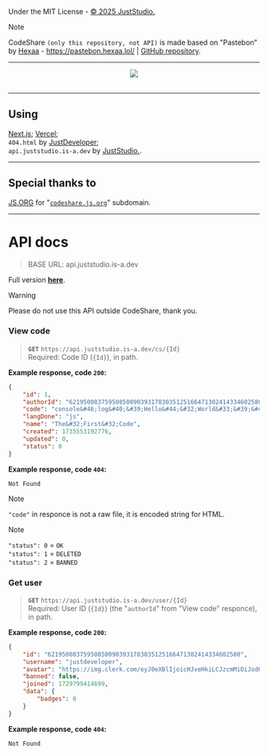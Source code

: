 Under the MIT License - <a href="https://github.com/JustStudio7/CodeShare/blob/main/LICENSE">© 2025 JustStudio.</a><br/>
> [!NOTE]
> CodeShare `(only this repository, not API)` is made based on "Pastebon" by [Hexaa](https://github.com/hexaaagon) - https://pastebon.hexaa.lol/ | [GitHub repository](https://github.com/hexaaagon/pastebon).<br/>

-------------

<a href="https://codeshare.js.org/">
        <div align="center">
                <picture>
                        <source media="(prefers-color-scheme: dark)" srcset="https://socialify.git.ci/JustStudio7/CodeShare/image?custom_description=https%3A%2F%2Fcodeshare.js.org%2F&description=1&font=Jost&forks=1&issues=1&language=1&logo=https%3A%2F%2Fimg.juststudio.is-a.dev%2Fcs%2Flogo.png&name=1&pattern=Transparent&stargazers=1&theme=Auto"/>
                        <img src="https://socialify.git.ci/JustStudio7/CodeShare/image?custom_description=https%3A%2F%2Fcodeshare.js.org%2F&description=1&font=Jost&forks=1&issues=1&language=1&logo=https%3A%2F%2Fimg.juststudio.is-a.dev%2Fcs%2Flogo.png&name=1&pattern=Transparent&stargazers=1&theme=Auto"/>
                </picture>
                <br/>
                <br/>
        </div>
</a>

-------------
## Using
[Next.js](https://nextjs.org/); [Vercel](https://vercel.com/);<br/>
`404.html` by <a href="https://justdeveloper.is-a.dev/">JustDeveloper</a>;<br/>
`api.juststudio.is-a.dev` by <a href="https://juststudio.is-a.dev/" title="JustStudio. - a System Development Studio">JustStudio.</a>.

-------------
## Special thanks to
<a href="https://js.org/" title="JS.ORG - the JavaScript organization">JS.ORG</a> for "[`codeshare.js.org`](https://codeshare.js.org/)" subdomain.

-------------
# API docs
> BASE URL: api.juststudio.is-a.dev <br/>

Full version <a href="https://codeshare.js.org/docs/api-route" title="Docs - API Routes | CodeShare">**here**</a>.

> [!WARNING]
> Please do not use this API outside CodeShare, thank you.

### View code
> **`GET`** `https://api.juststudio.is-a.dev/cs/{Id}`<br/>
> Required: Code ID (`{Id}`), in path.<br/>

**Example response, code `200`:**
```json
{
    "id": 1,
    "authorId": "621950083759508500903931783035125166471302414334602580",
    "code": "console&#46;log&#40;&#39;Hello&#44;&#32;World&#33;&#39;&#41;",
    "langDone": "js",
    "name": "The&#32;First&#32;Code",
    "created": 1735553192776,
    "updated": 0,
    "status": 0
}
```
**Example response, code `404`:**
```
Not Found
```
> [!NOTE]
> `"code"` in responce is not a raw file, it is encoded string for HTML.

> [!NOTE]
> `"status": 0` = `OK`<br/>
> `"status": 1` = `DELETED`<br/>
> `"status": 2` = `BANNED`

### Get user
> **`GET`** `https://api.juststudio.is-a.dev/user/{Id}`<br/>
> Required: User ID (`{Id}`) (the "`authorId`" from "View code" responce), in path.<br/>

**Example response, code `200`:**
```json
{
    "id": "621950083759508500903931783035125166471302414334602580",
    "username": "justdeveloper",
    "avatar": "https://img.clerk.com/eyJ0eXBlIjoicHJveHkiLCJzcmMiOiJodHRwczovL2ltYWdlcy5jbGVyay5kZXYvb2F1dGhfZGlzY29yZC9pbWdfMm50amxFZXZ3clhIdXAwUUVPeFlpU3QwWTdwIn0",
    "banned": false,
    "joined": 1729799414699,
    "data": {
        "badges": 0
    }
}
```
**Example response, code `404`:**
```
Not Found
```
